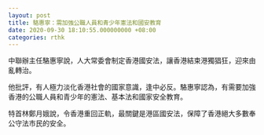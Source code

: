 ```yaml
---
layout: post
title: 駱惠寧：需加強公職人員和青少年憲法和國安教育
date: 2020-09-30 18:10:55.000000000 +08:00
categories: rthk
---
```


中聯辦主任駱惠寧說，人大常委會制定香港國安法，讓香港結束港獨猖狂，迎來由亂轉治。

他批評，有人極力淡化香港社會的國家意識，逢中必反。駱惠寧認為，有需要加強香港的公職人員和青少年的憲法、基本法和國家安全教育。

特首林鄭月娥說，令香港重回正軌，最關鍵是港區國安法，保障了香港絕大多數奉公守法市民的安全。
